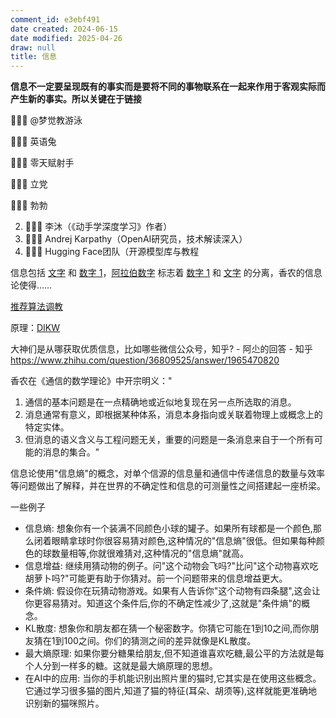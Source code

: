 ```yaml
---
comment_id: e3ebf491
date created: 2024-06-15
date modified: 2025-04-26
draw: null
title: 信息
---
```

**信息不一定要呈现既有的事实而是要将不同的事物联系在一起来作用于客观实际而产生新的事实。所以关键在于链接**

<!-- more -->

👨🏻‍💻 @梦觉教游泳

👨🏻‍💻 英语兔

👨🏻‍💻 零天赋射手

👨🏻‍💻 立党

👨🏻‍💻 勃勃

  2. 👨🏻‍💻 李沐（《动手学深度学习》作者）
  3. 👨🏻‍💻 Andrej Karpathy（OpenAI研究员，技术解读深入）
  4. 👨🏻‍💻 Hugging Face团队（开源模型库与教程

信息包括 [文字](2%20第二大脑/1%20宇宙概念树/形式科学、数学科学/数学/文字.md) 和 [数字 1](数字%201.md)，[阿拉伯数字](2%20第二大脑/1%20宇宙概念树/形式科学、数学科学/数学/阿拉伯数字.md) 标志着 [数字 1](数字%201.md) 和 [文字](2%20第二大脑/1%20宇宙概念树/形式科学、数学科学/数学/文字.md) 的分离，香农的信息论使得……

[推荐算法调教](推荐算法调教.md)

原理：[DIKW](DIKW.md)

大神们是从哪获取优质信息，比如哪些微信公众号，知乎? - 阿尐的回答 - 知乎  
https://www.zhihu.com/question/36809525/answer/1965470820

香农在《通信的数学理论》中开宗明义："

1. 通信的基本问题是在一点精确地或近似地复现在另一点所选取的消息。
2. 消息通常有意义，即根据某种体系，消息本身指向或关联着物理上或概念上的特定实体。
3. 但消息的语义含义与工程问题无关，重要的问题是一条消息来自于一个所有可能的消息的集合。"

信息论使用"信息熵"的概念，对单个信源的信息量和通信中传递信息的数量与效率等问题做出了解释，并在世界的不确定性和信息的可测量性之间搭建起一座桥梁。

一些例子

- 信息熵: 想象你有一个装满不同颜色小球的罐子。如果所有球都是一个颜色,那么闭着眼睛拿球时你很容易猜对颜色,这种情况的"信息熵"很低。但如果每种颜色的球数量相等,你就很难猜对,这种情况的"信息熵"就高。
- 信息增益: 继续用猜动物的例子。问"这个动物会飞吗?"比问"这个动物喜欢吃胡萝卜吗?"可能更有助于你猜对。前一个问题带来的信息增益更大。
- 条件熵: 假设你在玩猜动物游戏。如果有人告诉你"这个动物有四条腿",这会让你更容易猜对。知道这个条件后,你的不确定性减少了,这就是"条件熵"的概念。
- KL散度: 想象你和朋友都在猜一个秘密数字。你猜它可能在1到10之间,而你朋友猜在1到100之间。你们的猜测之间的差异就像是KL散度。
- 最大熵原理: 如果你要分糖果给朋友,但不知道谁喜欢吃糖,最公平的方法就是每个人分到一样多的糖。这就是最大熵原理的思想。
- 在AI中的应用: 当你的手机能识别出照片里的猫时,它其实是在使用这些概念。它通过学习很多猫的图片,知道了猫的特征(耳朵、胡须等),这样就能更准确地识别新的猫咪照片。
